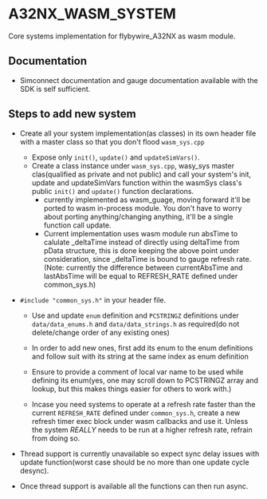# A32NX_WASM_SYSTEM
Core systems implementation for flybywire_A32NX as wasm module.

## Documentation
- Simconnect documentation and gauge documentation available with the SDK is self sufficient.

## Steps to add new system
- Create all your system implementation(as classes) in its own header file with a master class so that you don't flood `wasm_sys.cpp`
  - Expose only `init()`, `update()` and `updateSimVars()`.
  - Create a class instance under `wasm_sys.cpp`, wasy_sys master clas(qualified as private and not public) and call your system's init, update and updateSimVars function within the wasmSys class's public `init()` and `update()` function declarations.
    - currently implemented as wasm_guage, moving forward it'll be ported to wasm in-process module. You don't have to worry about porting anything/changing anything, it'll be a single function call update.
    - Current implementation uses wasm module run absTime to calulate _deltaTime instead of directly using deltaTime from pData structure, this is done keeping the above
      point under consideration, since _deltaTime is bound to gauge refresh rate.(Note: currently the difference between currentAbsTime and lastAbsTime will be equal to            REFRESH_RATE defined under common_sys.h)
    
- `#include "common_sys.h"` in your header file. 
  - Use and update `enum` definition and `PCSTRINGZ` definitions under `data/data_enums.h` and `data/data_strings.h` as required(do not delete/change order of any existing ones)
  - In order to add new ones, first add its enum to the enum definitions and follow suit with its string at the same index as enum definition
  - Ensure to provide a comment of local var name to be used while defining its enum(yes, one may scroll down to PCSTRINGZ array and lookup,
    but this makes things easier for others to work with.)
    
  - Incase you need systems to operate at a refresh rate faster than the current `REFRESH_RATE` defined under `common_sys.h`, create a new refresh timer exec block under wasm callbacks and use it. Unless the system _REALLY_ needs to be run at a higher refresh rate, refrain from doing so.
- Thread support is currently unavailable so expect sync delay issues with update function(worst case should be no more than one update cycle desync).
- Once thread support is available all the functions can then run async.
    
